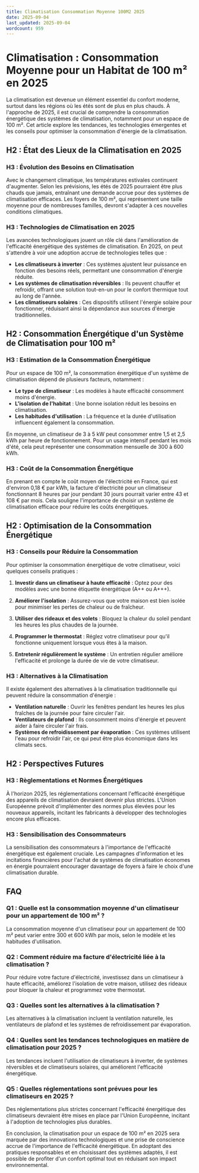 ```yaml
---
title: Climatisation Consommation Moyenne 100M2 2025
date: 2025-09-04
last_updated: 2025-09-04
wordcount: 959
---
```


# Climatisation : Consommation Moyenne pour un Habitat de 100 m² en 2025

La climatisation est devenue un élément essentiel du confort moderne, surtout dans les régions où les étés sont de plus en plus chauds. À l'approche de 2025, il est crucial de comprendre la consommation énergétique des systèmes de climatisation, notamment pour un espace de 100 m². Cet article explore les tendances, les technologies émergentes et les conseils pour optimiser la consommation d'énergie de la climatisation.

## H2 : État des Lieux de la Climatisation en 2025

### H3 : Évolution des Besoins en Climatisation

Avec le changement climatique, les températures estivales continuent d'augmenter. Selon les prévisions, les étés de 2025 pourraient être plus chauds que jamais, entraînant une demande accrue pour des systèmes de climatisation efficaces. Les foyers de 100 m², qui représentent une taille moyenne pour de nombreuses familles, devront s'adapter à ces nouvelles conditions climatiques.

### H3 : Technologies de Climatisation en 2025

Les avancées technologiques jouent un rôle clé dans l'amélioration de l'efficacité énergétique des systèmes de climatisation. En 2025, on peut s'attendre à voir une adoption accrue de technologies telles que :

- **Les climatiseurs à inverter** : Ces systèmes ajustent leur puissance en fonction des besoins réels, permettant une consommation d'énergie réduite.
- **Les systèmes de climatisation réversibles** : Ils peuvent chauffer et refroidir, offrant une solution tout-en-un pour le confort thermique tout au long de l'année.
- **Les climatiseurs solaires** : Ces dispositifs utilisent l'énergie solaire pour fonctionner, réduisant ainsi la dépendance aux sources d'énergie traditionnelles.

## H2 : Consommation Énergétique d'un Système de Climatisation pour 100 m²

### H3 : Estimation de la Consommation Énergétique

Pour un espace de 100 m², la consommation énergétique d'un système de climatisation dépend de plusieurs facteurs, notamment :

- **Le type de climatiseur** : Les modèles à haute efficacité consomment moins d'énergie.
- **L'isolation de l'habitat** : Une bonne isolation réduit les besoins en climatisation.
- **Les habitudes d'utilisation** : La fréquence et la durée d'utilisation influencent également la consommation.

En moyenne, un climatiseur de 3 à 5 kW peut consommer entre 1,5 et 2,5 kWh par heure de fonctionnement. Pour un usage intensif pendant les mois d'été, cela peut représenter une consommation mensuelle de 300 à 600 kWh.

### H3 : Coût de la Consommation Énergétique

En prenant en compte le coût moyen de l'électricité en France, qui est d'environ 0,18 € par kWh, la facture d'électricité pour un climatiseur fonctionnant 8 heures par jour pendant 30 jours pourrait varier entre 43 et 108 € par mois. Cela souligne l'importance de choisir un système de climatisation efficace pour réduire les coûts énergétiques.

## H2 : Optimisation de la Consommation Énergétique

### H3 : Conseils pour Réduire la Consommation

Pour optimiser la consommation énergétique de votre climatiseur, voici quelques conseils pratiques :

1. **Investir dans un climatiseur à haute efficacité** : Optez pour des modèles avec une bonne étiquette énergétique (A++ ou A+++).
   
2. **Améliorer l'isolation** : Assurez-vous que votre maison est bien isolée pour minimiser les pertes de chaleur ou de fraîcheur.

3. **Utiliser des rideaux et des volets** : Bloquez la chaleur du soleil pendant les heures les plus chaudes de la journée.

4. **Programmer le thermostat** : Réglez votre climatiseur pour qu'il fonctionne uniquement lorsque vous êtes à la maison.

5. **Entretenir régulièrement le système** : Un entretien régulier améliore l'efficacité et prolonge la durée de vie de votre climatiseur.

### H3 : Alternatives à la Climatisation

Il existe également des alternatives à la climatisation traditionnelle qui peuvent réduire la consommation d'énergie :

- **Ventilation naturelle** : Ouvrir les fenêtres pendant les heures les plus fraîches de la journée pour faire circuler l'air.
- **Ventilateurs de plafond** : Ils consomment moins d'énergie et peuvent aider à faire circuler l'air frais.
- **Systèmes de refroidissement par évaporation** : Ces systèmes utilisent l'eau pour refroidir l'air, ce qui peut être plus économique dans les climats secs.

## H2 : Perspectives Futures

### H3 : Règlementations et Normes Énergétiques

À l'horizon 2025, les réglementations concernant l'efficacité énergétique des appareils de climatisation devraient devenir plus strictes. L'Union Européenne prévoit d'implémenter des normes plus élevées pour les nouveaux appareils, incitant les fabricants à développer des technologies encore plus efficaces.

### H3 : Sensibilisation des Consommateurs

La sensibilisation des consommateurs à l'importance de l'efficacité énergétique est également cruciale. Les campagnes d'information et les incitations financières pour l'achat de systèmes de climatisation économes en énergie pourraient encourager davantage de foyers à faire le choix d'une climatisation durable.

## FAQ

### Q1 : Quelle est la consommation moyenne d'un climatiseur pour un appartement de 100 m² ?

La consommation moyenne d'un climatiseur pour un appartement de 100 m² peut varier entre 300 et 600 kWh par mois, selon le modèle et les habitudes d'utilisation.

### Q2 : Comment réduire ma facture d'électricité liée à la climatisation ?

Pour réduire votre facture d'électricité, investissez dans un climatiseur à haute efficacité, améliorez l'isolation de votre maison, utilisez des rideaux pour bloquer la chaleur et programmez votre thermostat.

### Q3 : Quelles sont les alternatives à la climatisation ?

Les alternatives à la climatisation incluent la ventilation naturelle, les ventilateurs de plafond et les systèmes de refroidissement par évaporation.

### Q4 : Quelles sont les tendances technologiques en matière de climatisation pour 2025 ?

Les tendances incluent l'utilisation de climatiseurs à inverter, de systèmes réversibles et de climatiseurs solaires, qui améliorent l'efficacité énergétique.

### Q5 : Quelles réglementations sont prévues pour les climatiseurs en 2025 ?

Des réglementations plus strictes concernant l'efficacité énergétique des climatiseurs devraient être mises en place par l'Union Européenne, incitant à l'adoption de technologies plus durables.

En conclusion, la climatisation pour un espace de 100 m² en 2025 sera marquée par des innovations technologiques et une prise de conscience accrue de l'importance de l'efficacité énergétique. En adoptant des pratiques responsables et en choisissant des systèmes adaptés, il est possible de profiter d'un confort optimal tout en réduisant son impact environnemental.